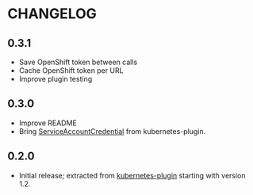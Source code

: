 CHANGELOG
=========

0.3.1
-----
* Save OpenShift token between calls
* Cache OpenShift token per URL
* Improve plugin testing

0.3.0
-----
* Improve README
* Bring [ServiceAccountCredential](https://github.com/jenkinsci/kubernetes-plugin/blob/master/src/main/java/org/csanchez/jenkins/plugins/kubernetes/ServiceAccountCredential.java) from kubernetes-plugin.


0.2.0
-----
* Initial release; extracted from [kubernetes-plugin](https://github.com/jenkinsci/kubernetes-plugin) starting with version 1.2.
